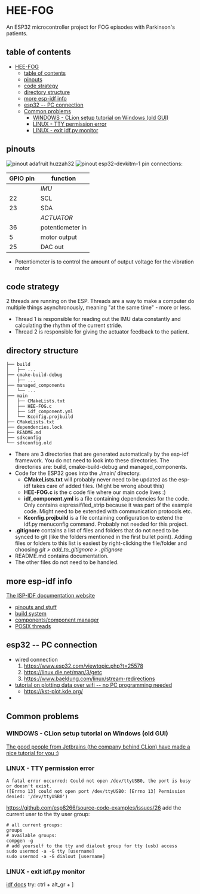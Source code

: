 # HEE-FOG

An ESP32 microcontroller project for FOG episodes with Parkinson's patients.

## table of contents

<!-- TOC -->
* [HEE-FOG](#hee-fog)
  * [table of contents](#table-of-contents)
  * [pinouts](#pinouts)
  * [code strategy](#code-strategy)
  * [directory structure](#directory-structure)
  * [more esp-idf info](#more-esp-idf-info)
  * [esp32 -- PC connection](#esp32----pc-connection)
  * [Common problems](#common-problems)
    * [WINDOWS - CLion setup tutorial on Windows (old GUI)](#windows---clion-setup-tutorial-on-windows-old-gui)
    * [LINUX - TTY permission error](#linux---tty-permission-error)
    * [LINUX - exit idf.py monitor](#linux---exit-idfpy-monitor)
<!-- TOC -->

## pinouts

![pinout adafruit huzzah32](https://cdn-learn.adafruit.com/assets/assets/000/111/179/original/wireless_Adafruit_HUZZAH32_ESP32_Feather_Pinout.png?1651089809)
![pinout esp32-devkitm-1](https://docs.espressif.com/projects/esp-idf/en/latest/esp32/_images/ESP32_DevKitM-1_pinlayout.png)
pin connections:

| GPIO pin | function         |
|----------|------------------|
|          | *IMU*            |
| 22       | SCL              |
| 23       | SDA              |
|          | *ACTUATOR*       |
| 36       | potentiometer in |
| 5        | motor output     |
| 25       | DAC out          |

- Potentiometer is to control the amount of output voltage for the vibration motor

## code strategy

2 threads are running on the ESP. Threads are a way to make a computer do multiple things asynchronously, meaning "at
the same time" - more or less.

- Thread 1 is responsible for reading out the IMU data constantly and calculating the rhythm of the current stride.
- Thread 2 is responsible for giving the actuator feedback to the patient.

## directory structure

```shell
├── build
│   ├── ...
├── cmake-build-debug
│   ├── ...
├── managed_components
│   └── ...
├── main
│   ├── CMakeLists.txt
│   ├── HEE-FOG.c
│   ├── idf_component.yml
│   └── Kconfig.projbuild
├── CMakeLists.txt
├── dependencies.lock
├── README.md
├── sdkconfig
└── sdkconfig.old
```

- There are 3 directories that are generated automatically by the esp-idf framework. You do not need to look into these
  directories. The directories are: build, cmake-build-debug and managed_components.
- Code for the ESP32 goes into the ./main/ directory.
    - **CMakeLists.txt** will probably never need to be updated as the esp-idf takes care of added files. (Might be
      wrong
      about this)
    - **HEE-FOG.c** is the c code file where our main code lives :)
    - **idf_component.yml** is a file containing dependencies for the code. Only contains espressif/led_strip because it
      was
      part of the example code. Might need to be extended with communication protocols etc.
    - **Kconfig.projbuild** is a file containing configuration to extend the idf.py menuconfig command. Probably not
      needed for this project.
- **.gitignore** contains a list of files and folders that do not need to be synced to git (like the folders mentioned
  in the first bullet point). Adding files or folders to this list is easiest by right-clicking the file/folder and
  choosing _git > add_to_gitignore > .gitignore_
- README.md contains documentation.
- The other files do not need to be handled.

## more esp-idf info

[The ISP-IDF documentation website](https://docs.espressif.com/projects/esp-idf/en/latest/esp32/)

- [pinouts and stuff](https://learn.adafruit.com/adafruit-huzzah32-esp32-feather/pinouts)
- [build system](https://docs.espressif.com/projects/esp-idf/en/latest/esp32/api-guides/build-system.html)
- [components/component manager](https://docs.espressif.com/projects/esp-idf/en/latest/esp32/api-guides/tools/idf-component-manager.html)
- [POSIX threads](https://docs.espressif.com/projects/esp-idf/en/latest/esp32/api-reference/system/pthread.html)

## esp32 -- PC connection
- wired connection
  1. https://www.esp32.com/viewtopic.php?t=25578
  2. https://linux.die.net/man/3/getc
  3. https://www.baeldung.com/linux/stream-redirections
- [tutorial on plotting data over wifi -- no PC programming needed](https://www.youtube.com/watch?v=UYeQoo-Z1vg)
  - https://kst-plot.kde.org/
- 

## Common problems

### WINDOWS - CLion setup tutorial on Windows (old GUI)

[The good people from Jetbrains (the company behind CLion) have made a nice tutorial for you :)](https://www.youtube.com/watch?v=M6fa7tzZdLw&t=482s)

### LINUX - TTY permission error

```shell
A fatal error occurred: Could not open /dev/ttyUSB0, the port is busy or doesn't exist.
([Errno 13] could not open port /dev/ttyUSB0: [Errno 13] Permission denied: '/dev/ttyUSB0')
```

https://github.com/esp8266/source-code-examples/issues/26
add the current user to the tty user group:

```shell
# all current groups:
groups
# available groups:
compgen -g
# add yourself to the tty and dialout group for tty (usb) access
sudo usermod -a -G tty [username] 
sudo usermod -a -G dialout [username]
```

### LINUX - exit idf.py monitor

[idf docs](https://docs.espressif.com/projects/esp-idf/en/latest/esp32/api-guides/tools/idf-monitor.html)
try:
ctrl + alt_gr + ]

